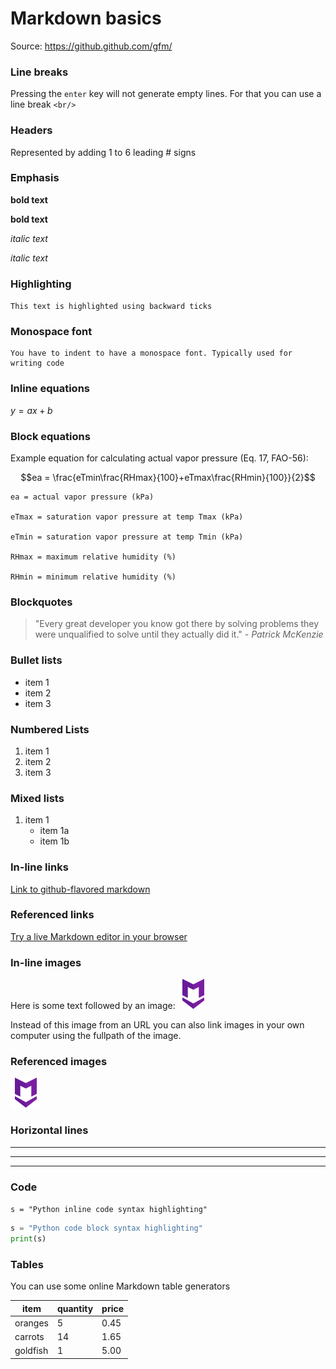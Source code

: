 # Markdown basics

Source: https://github.github.com/gfm/


[//]: # "This text will not render in the preview"

### Line breaks
Pressing the `enter` key will not generate empty lines. For that you can use a line break `<br/>`

### Headers

Represented by adding 1 to 6 leading # signs

### Emphasis

**bold text**

__bold text__

*italic text*

_italic text_


### Highlighting
`This text is highlighted using backward ticks`

### Monospace font
    You have to indent to have a monospace font. Typically used for writing code
    
### Inline equations

$y = ax+b$


### Block equations

Example equation for calculating actual vapor pressure (Eq. 17, FAO-56):

$$ea = \frac{eTmin\frac{RHmax}{100}+eTmax\frac{RHmin}{100}}{2}$$ 


    ea = actual vapor pressure (kPa)

    eTmax = saturation vapor pressure at temp Tmax (kPa)

    eTmin = saturation vapor pressure at temp Tmin (kPa)

    RHmax = maximum relative humidity (%)

    RHmin = minimum relative humidity (%)

### Blockquotes
> "Every great developer you know got there by solving problems they were unqualified to solve until they actually did it." *- Patrick McKenzie*

### Bullet lists
- item 1
- item 2
- item 3


### Numbered Lists
1. item 1
2. item 2
3. item 3


### Mixed lists
1. item 1
    - item 1a
    - item 1b
 


### In-line links
[Link to github-flavored markdown](https://github.com/adam-p/markdown-here/wiki/Markdown-Cheatsheet)


### Referenced links
[Try a live Markdown editor in your browser][1]

[1]: https://stackedit.io


### In-line images
Here is some text followed by an image: 
![alt_text](https://github.com/adam-p/markdown-here/raw/master/src/common/images/icon48.png "Logo Title Text 1")

Instead of this image from an URL you can also link images in your own computer using the fullpath of the image.

### Referenced images
![alt text][logo]

[logo]: https://github.com/adam-p/markdown-here/raw/master/src/common/images/icon48.png "Logo Title Text 2"

### Horizontal lines
[//]: # "Dashes"
--- 

[//]: # "Asterics"
***

[//]: # "Underscores"
___


### Code
`s = "Python inline code syntax highlighting"`

```python
s = "Python code block syntax highlighting"
print(s)
```

### Tables
You can use some online Markdown table generators

| item     | quantity | price |
|----------|----------|-------|
| oranges  | 5        | 0.45  |
| carrots  | 14       | 1.65  |
| goldfish | 1        | 5.00  |
